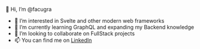  👋 Hi, I’m @facugra
- 👀 I’m interested in Svelte and other modern web frameworks
- 🌱 I’m currently learning GraphQL and expanding my Backend knowledge
- 💞️ I’m looking to collaborate on FullStack projects
- 📫 You can find me on [LinkedIn](https://www.linkedin.com/in/fgrana21/)
